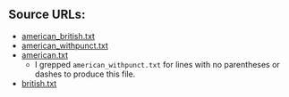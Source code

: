 ## Source URLs:
* [american_british.txt](https://github.com/dwyl/english-words/blob/master/words_alpha.txt)
* [american_withpunct.txt](https://www-personal.umich.edu/~jlawler/wordlist)
* [american.txt](https://www-personal.umich.edu/~jlawler/wordlist)
  * I grepped `american_withpunct.txt` for lines with no parentheses or dashes to produce this file.
* [british.txt](http://www.mieliestronk.com/corncob_lowercase.txt)
